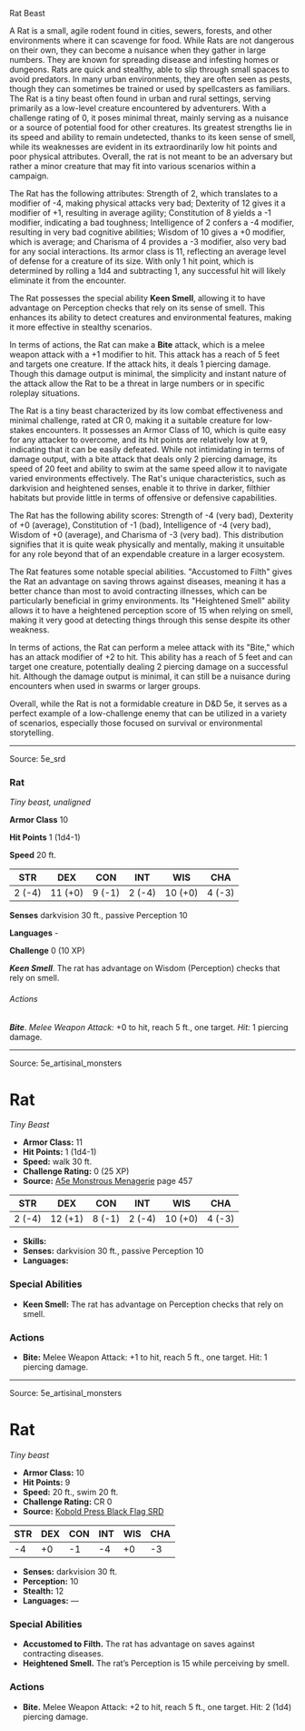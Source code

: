 <MonsterName/>Rat</MonsterName>
<CreatureType/>Beast</CreatureType>

<summary>A Rat is a small, agile rodent found in cities, sewers, forests, and other environments where it can scavenge for food. While Rats are not dangerous on their own, they can become a nuisance when they gather in large numbers. They are known for spreading disease and infesting homes or dungeons. Rats are quick and stealthy, able to slip through small spaces to avoid predators. In many urban environments, they are often seen as pests, though they can sometimes be trained or used by spellcasters as familiars.</summary>

<summary>The Rat is a tiny beast often found in urban and rural settings, serving primarily as a low-level creature encountered by adventurers. With a challenge rating of 0, it poses minimal threat, mainly serving as a nuisance or a source of potential food for other creatures. Its greatest strengths lie in its speed and ability to remain undetected, thanks to its keen sense of smell, while its weaknesses are evident in its extraordinarily low hit points and poor physical attributes. Overall, the rat is not meant to be an adversary but rather a minor creature that may fit into various scenarios within a campaign.</summary>

<detail>

The Rat has the following attributes: Strength of 2, which translates to a modifier of -4, making physical attacks very bad; Dexterity of 12 gives it a modifier of +1, resulting in average agility; Constitution of 8 yields a -1 modifier, indicating a bad toughness; Intelligence of 2 confers a -4 modifier, resulting in very bad cognitive abilities; Wisdom of 10 gives a +0 modifier, which is average; and Charisma of 4 provides a -3 modifier, also very bad for any social interactions. Its armor class is 11, reflecting an average level of defense for a creature of its size. With only 1 hit point, which is determined by rolling a 1d4 and subtracting 1, any successful hit will likely eliminate it from the encounter.

The Rat possesses the special ability **Keen Smell**, allowing it to have advantage on Perception checks that rely on its sense of smell. This enhances its ability to detect creatures and environmental features, making it more effective in stealthy scenarios.

In terms of actions, the Rat can make a **Bite** attack, which is a melee weapon attack with a +1 modifier to hit. This attack has a reach of 5 feet and targets one creature. If the attack hits, it deals 1 piercing damage. Though this damage output is minimal, the simplicity and instant nature of the attack allow the Rat to be a threat in large numbers or in specific roleplay situations.

The Rat is a tiny beast characterized by its low combat effectiveness and minimal challenge, rated at CR 0, making it a suitable creature for low-stakes encounters. It possesses an Armor Class of 10, which is quite easy for any attacker to overcome, and its hit points are relatively low at 9, indicating that it can be easily defeated. While not intimidating in terms of damage output, with a bite attack that deals only 2 piercing damage, its speed of 20 feet and ability to swim at the same speed allow it to navigate varied environments effectively. The Rat's unique characteristics, such as darkvision and heightened senses, enable it to thrive in darker, filthier habitats but provide little in terms of offensive or defensive capabilities.

The Rat has the following ability scores: Strength of -4 (very bad), Dexterity of +0 (average), Constitution of -1 (bad), Intelligence of -4 (very bad), Wisdom of +0 (average), and Charisma of -3 (very bad). This distribution signifies that it is quite weak physically and mentally, making it unsuitable for any role beyond that of an expendable creature in a larger ecosystem.

The Rat features some notable special abilities. "Accustomed to Filth" gives the Rat an advantage on saving throws against diseases, meaning it has a better chance than most to avoid contracting illnesses, which can be particularly beneficial in grimy environments. Its "Heightened Smell" ability allows it to have a heightened perception score of 15 when relying on smell, making it very good at detecting things through this sense despite its other weakness.

In terms of actions, the Rat can perform a melee attack with its "Bite," which has an attack modifier of +2 to hit. This ability has a reach of 5 feet and can target one creature, potentially dealing 2 piercing damage on a successful hit. Although the damage output is minimal, it can still be a nuisance during encounters when used in swarms or larger groups.

Overall, while the Rat is not a formidable creature in D&D 5e, it serves as a perfect example of a low-challenge enemy that can be utilized in a variety of scenarios, especially those focused on survival or environmental storytelling.</detail>



---

Source: 5e_srd

### Rat

*Tiny beast, unaligned*

**Armor Class** 10

**Hit Points** 1 (1d4-1)

**Speed** 20 ft.

| STR    | DEX     | CON    | INT    | WIS     | CHA    |
|--------|---------|--------|--------|---------|--------|
| 2 (-4) | 11 (+0) | 9 (-1) | 2 (-4) | 10 (+0) | 4 (-3) |

**Senses** darkvision 30 ft., passive Perception 10

**Languages** -

**Challenge** 0 (10 XP)

***Keen Smell***. The rat has advantage on Wisdom (Perception) checks that rely on smell.

###### Actions

***Bite***. *Melee Weapon Attack:* +0 to hit, reach 5 ft., one target. *Hit:* 1 piercing damage.



---

Source: 5e_artisinal_monsters

# Rat

*Tiny* *Beast*

- **Armor Class:** 11
- **Hit Points:** 1 (1d4-1)
- **Speed:** walk 30 ft.
- **Challenge Rating:** 0 (25 XP)
- **Source:** [A5e Monstrous Menagerie](https://enpublishingrpg.com/products/level-up-monstrous-menagerie-a5e) page 457

| STR | DEX | CON | INT | WIS | CHA |
| --- | --- | --- | --- | --- | --- |
| 2 (-4) | 12 (+1) | 8 (-1) | 2 (-4) | 10 (+0) | 4 (-3) |

- **Skills:** 
- **Senses:** darkvision 30 ft., passive Perception 10
- **Languages:** 

### Special Abilities

- **Keen Smell:** The rat has advantage on Perception checks that rely on smell.

### Actions

- **Bite:** Melee Weapon Attack: +1 to hit, reach 5 ft., one target. Hit: 1 piercing damage.






---

Source: 5e_artisinal_monsters

# Rat

*Tiny beast*

- **Armor Class:** 10
- **Hit Points:** 9
- **Speed:** 20 ft., swim 20 ft.
- **Challenge Rating:** CR 0
- **Source:** [Kobold Press Black Flag SRD](https://koboldpress.com/black-flag-roleplaying/)

| STR | DEX | CON | INT | WIS | CHA |
| --- | --- | --- | --- | --- | --- |
| -4 | +0 | -1 | -4 | +0 | -3 |

- **Senses:** darkvision 30 ft.
- **Perception:** 10
- **Stealth:** 12
- **Languages:** —

### Special Abilities

- **Accustomed to Filth.** The rat has advantage on saves against contracting diseases.
- **Heightened Smell.** The rat’s Perception is 15 while perceiving by smell.

### Actions

- **Bite.** Melee Weapon Attack: +2 to hit, reach 5 ft., one target. Hit: 2 (1d4) piercing damage.



